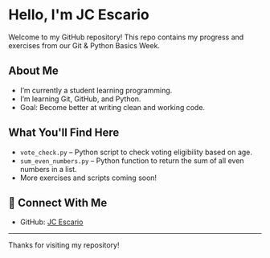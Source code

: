 # Hello, I'm JC Escario

Welcome to my GitHub repository! This repo contains my progress and exercises from our Git & Python Basics Week.

## About Me
-  I’m currently a student learning programming.
-  I’m learning Git, GitHub, and Python.
-  Goal: Become better at writing clean and working code.

##  What You'll Find Here
- `vote_check.py` – Python script to check voting eligibility based on age.
- `sum_even_numbers.py` – Python function to return the sum of all even numbers in a list.
- More exercises and scripts coming soon!

## 🔗 Connect With Me
- GitHub: [JC Escario](https://github.com/ughjaycee)

---

Thanks for visiting my repository!
